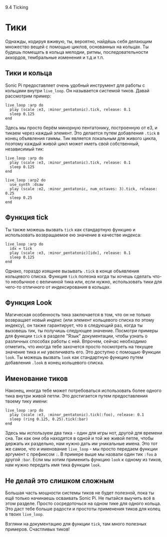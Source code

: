 9.4 Ticking

# Тики

Однажды, кодируя вживую, ты, вероятно, найдёшь себя делающим множество вещей с
помощью циклов, основанных на кольцах. Ты будешь помещать в кольца мелодии,
ритмы, последовательности аккордов, тембральные изменения и т.д и т.п.

## Тики и кольца

Sonic Pi предоставляет *очень* удобный инструмент для работы с кольцами внутри
`live_loop`. Он называется системой тиков. Давай рассмотрим пример:

```
live_loop :arp do
  play (scale :e3, :minor_pentatonic).tick, release: 0.1
  sleep 0.125
end
```

Здесь мы просто берём минорную пентатонику, построенную от e3, и тикаем через
каждый элемент. Это делается путем добавления `.tick` в конец объявления гаммы.
Тик является локальным для живого цикла, поэтому каждый живой цикл может иметь
свой собственный, независимый тик:

```
live_loop :arp do
  play (scale :e3, :minor_pentatonic).tick, release: 0.1
  sleep 0.125
end

live_loop :arp2 do
  use_synth :dsaw
  play (scale :e2, :minor_pentatonic, num_octaves: 3).tick, release: 0.25
  sleep 0.25
end
```

## Функция tick

Ты также можешь вызвать `tick` как стандартную функцию и использовать
возвращаемое ею значение в качестве индекса:

```
live_loop :arp do
  idx = tick
  play (scale :e3, :minor_pentatonic)[idx], release: 0.1
  sleep 0.125
end
```

Однако, гораздо изящнее вызывать `.tick` в конце объявления кольцевого списка.
Функция `tick` полезна когда ты хочешь сделать что-то необычное с величиной
тика или, если нужно, использовать тики для чего-то отличного от индексирования
в кольцах.

## Функция Look

Магическая особенность тика заключается в том, что он  не только возвращает
новый индекс (или элемент кольцевого списка по этому индексу), он также
гарантирует, что в следующий раз, когда ты вызовешь тик, ты получишь следующее
значение. Посмотри примеры для функции `tick`  в разделе "Язык" документации,
чтобы узнать о различных способах работы с ней. Впрочем, сейчас необходимо
отметить, что иногда тебе захочется просто посмотреть на текущее значение тика
и *не увеличивать* его. Это доступно с помощью Функции `look`. Ты можешь
вызвать `look` как стандартную функцию путем добавления `.look` в конец
кольцевого списка.

## Именование тиков

Наконец, иногда тебе может потребоваться использовать более одного тика внутри
живой петли. Это достигается путем предоставления твоему тику имени:

```
live_loop :arp do
  play (scale :e3, :minor_pentatonic).tick(:foo), release: 0.1
  sleep (ring 0.125, 0.25).tick(:bar)
end
```

Здесь мы используем два тика - один для игры нот, другой для времени сна.
Так как они оба находятся в одной и той же живой петле, чтобы держать их
раздельно, нам нужно дать им уникальные имена. Это тот же самое, что и
именование `live_loop` - мы просто передаем функции аргумент с префиксом `:`.
В примере выше мы назвали один тик `:foo` а другой `:bar`. Если мы хотим
применить функцию `look` к одному из тиков, нам нужно передать имя тика
функции `look`.

## Не делай это слишком сложным

Большая часть мощности системы тиков не будет полезной, пока ты ещё только
начинаешь осваивать Sonic Pi. Не пытайся выучить всё в этом разделе. Просто
сосредоточься на одном тике для одного кольца. Это даст тебе больше радости и
простоты применения тиков для колец в твоих `live_loop`.

Взгляни на документацию для функции `tick`, там много полезных примеров.
Счастливых тиков!
